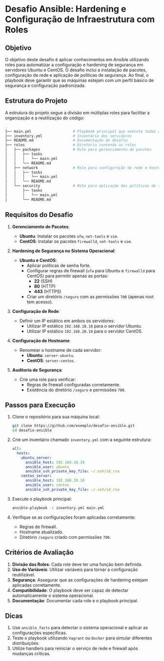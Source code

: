 
# Desafio Ansible: Hardening e Configuração de Infraestrutura com Roles

## Objetivo
O objetivo deste desafio é aplicar conhecimentos em Ansible utilizando roles para automatizar a configuração e hardening de segurança em servidores Ubuntu e CentOS. O desafio inclui a instalação de pacotes, configuração de rede e aplicação de políticas de segurança. Ao final, o playbook deve garantir que as máquinas estejam com um perfil básico de segurança e configuração padronizada.

## Estrutura do Projeto
A estrutura do projeto segue a divisão em múltiplas roles para facilitar a organização e a reutilização do código:

```bash
.
├── main.yml                   # Playbook principal que executa todas as roles
├── inventory.yml              # Inventário dos servidores
├── README.md                  # Documentação do desafio
├── roles                      # Diretório contendo as roles
│   ├── packages               # Role para gerenciamento de pacotes
│   │   ├── tasks
│   │   │   └── main.yml
│   │   └── README.md
│   ├── network                # Role para configuração de rede e hostname
│   │   ├── tasks
│   │   │   └── main.yml
│   │   └── README.md
│   └── security               # Role para aplicação das políticas de segurança
│       ├── tasks
│       │   └── main.yml
│       └── README.md
```

## Requisitos do Desafio
1. **Gerenciamento de Pacotes**:
   - **Ubuntu**: Instalar os pacotes `ufw`, `net-tools` e `vim`.
   - **CentOS**: Instalar os pacotes `firewalld`, `net-tools` e `vim`.

2. **Hardening de Segurança no Sistema Operacional**:
   - **Ubuntu e CentOS**:
     - Aplicar políticas de senha forte.
     - Configurar regras de firewall (`ufw` para Ubuntu e `firewalld` para CentOS) para permitir apenas as portas:
       - **22** (SSH)
       - **80** (HTTP)
       - **443** (HTTPS)
     - Criar um diretório `/seguro` com as permissões `700` (apenas root tem acesso).

3. **Configuração de Rede**:
   - Definir um IP estático em ambos os servidores:
     - Utilizar IP estático `192.168.10.10` para o servidor Ubuntu.
     - Utilizar IP estático `192.168.20.10` para o servidor CentOS.

4. **Configuração de Hostname**:
   - Renomear o hostname de cada servidor:
     - **Ubuntu**: `server-ubuntu`.
     - **CentOS**: `server-centos`.

5. **Auditoria de Segurança**:
   - Crie uma role para verificar:
     - Regras de firewall configuradas corretamente.
     - Existência do diretório `/seguro` e permissões `700`.

## Passos para Execução
1. Clone o repositório para sua máquina local:

   ```bash
   git clone https://github.com/exemplo/desafio-ansible.git
   cd desafio-ansible
   ```

2. Crie um inventário chamado `inventory.yml` com a seguinte estrutura:

   ```yaml
   all:
     hosts:
       ubuntu_server:
         ansible_host: 192.168.10.10
         ansible_user: ubuntu
         ansible_ssh_private_key_file: ~/.ssh/id_rsa
       centos_server:
         ansible_host: 192.168.20.10
         ansible_user: centos
         ansible_ssh_private_key_file: ~/.ssh/id_rsa
   ```

3. Execute o playbook principal:

   ```bash
   ansible-playbook -i inventory.yml main.yml
   ```

4. Verifique se as configurações foram aplicadas corretamente:
   - Regras de firewall.
   - Hostname atualizado.
   - Diretório `/seguro` criado com permissões `700`.

## Critérios de Avaliação
1. **Divisão das Roles**: Cada role deve ter uma função bem definida.
2. **Uso de Variáveis**: Utilizar variáveis para tornar a configuração reutilizável.
3. **Segurança**: Assegurar que as configurações de hardening estejam aplicadas corretamente.
4. **Compatibilidade**: O playbook deve ser capaz de detectar automaticamente o sistema operacional.
5. **Documentação**: Documentar cada role e o playbook principal.

## Dicas
1. Use `ansible_facts` para detectar o sistema operacional e aplicar as configurações específicas.
2. Teste o playbook utilizando `Vagrant` ou `Docker` para simular diferentes distribuições.
3. Utilize handlers para reiniciar o serviço de rede e firewall após mudanças críticas.
